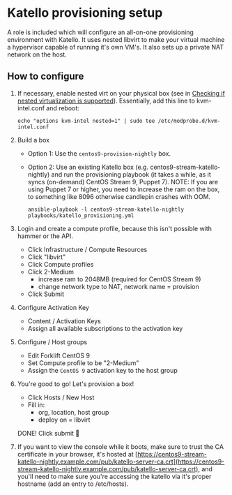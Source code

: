 # Katello provisioning setup

A role is included which will configure an all-on-one provisioning environment
with Katello. It uses nested libvirt to make your virtual machine a hypervisor
capable of running it's own VM's.  It also sets up a private NAT network on the
host.

## How to configure

1. If necessary, enable nested virt on your physical box (see in [Checking if nested virtualization is supported](https://docs.fedoraproject.org/en-US/quick-docs/using-nested-virtualization-in-kvm)). Essentially, add this line to kvm-intel.conf and reboot:

    ```
    echo "options kvm-intel nested=1" | sudo tee /etc/modprobe.d/kvm-intel.conf
    ```

2. Build a box
    * Option 1: Use the `centos9-provision-nightly` box.

    * Option 2: Use an existing Katello box (e.g. centos9-stream-katello-nightly) and run the provisioning playbook (it takes a while, as it syncs (on-demand) CentOS Stream 9, Puppet 7).
    NOTE: If you are using Puppet 7 or higher, you need to increase the ram on the box, to something like 8096 otherwise candlepin crashes with OOM.

        ```
        ansible-playbook -l centos9-stream-katello-nightly playbooks/katello_provisioning.yml
        ```

3. Login and create a compute profile, because this isn't possible with hammer or the API.
    * Click Infrastructure / Compute Resources
    * Click "libvirt"
    * Click Compute profiles
    * Click 2-Medium
        * increase ram to 2048MB (required for CentOS Stream 9)
        * change network type to NAT, network name = provision
    * Click Submit
4. Configure Activation Key
    * Content / Activation Keys
    * Assign all available subscriptions to the activation key
5. Configure / Host groups
    * Edit Forklift CentOS 9
    * Set Compute profile to be "2-Medium"
    * Assign the `CentOS 9` activation key to the host group
6. You're good to go! Let's provision a box!
    * Click Hosts / New Host
    * Fill in:
        * org, location, host group
        * deploy on = libvirt

    DONE! Click submit :tada:

7. If you want to view the console while it boots, make sure to trust the CA certificate in your browser, it's hosted at [https://centos9-stream-katello-nightly.example.com/pub/katello-server-ca.crt](https://centos9-stream-katello-nightly.example.com/pub/katello-server-ca.crt), and you'll need to make sure you're accessing the katello via it's proper hostname (add an entry to /etc/hosts).
